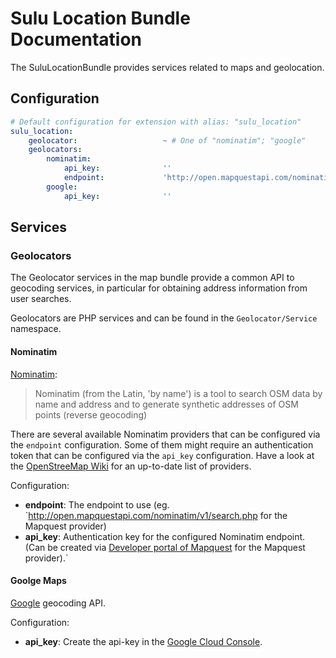 # Sulu Location Bundle Documentation

The SuluLocationBundle provides services related to maps and geolocation.

## Configuration

````yaml
# Default configuration for extension with alias: "sulu_location"
sulu_location:
    geolocator:                   ~ # One of "nominatim"; "google"
    geolocators:
        nominatim:
            api_key:              ''
            endpoint:             'http://open.mapquestapi.com/nominatim/v1/search.php'
        google:
            api_key:              ''
````

## Services

### Geolocators

The Geolocator services in the map bundle provide a common API to geocoding services, in particular
for obtaining address information from user searches.

Geolocators are PHP services and can be found in the `Geolocator/Service` namespace.

#### Nominatim

[Nominatim](http://wiki.openstreetmap.org/wiki/Nominatim):

 > Nominatim (from the Latin, 'by name') is a tool to search OSM data by name and 
 > address and to generate synthetic addresses of OSM points (reverse geocoding)

There are several available Nominatim providers that can be configured via the `endpoint` configuration.
Some of them might require an authentication token that can be configured via the `api_key` configuration.
Have a look at the [OpenStreeMap Wiki](http://wiki.openstreetmap.org/wiki/Nominatim) for an up-to-date list of providers.

Configuration:

- **endpoint**: The endpoint to use (eg. `http://open.mapquestapi.com/nominatim/v1/search.php for the Mapquest provider)
- **api_key**: Authentication key for the configured Nominatim endpoint. (Can be created via [Developer portal of Mapquest](https://developer.mapquest.com/user/me/apps) for the Mapquest provider).`

#### Goolge Maps

[Google](https://developers.google.com/maps/documentation/geocoding) geocoding API.

Configuration:

- **api_key**: Create the api-key in the [Google Cloud Console](http://g.co/dev/maps-no-account).
